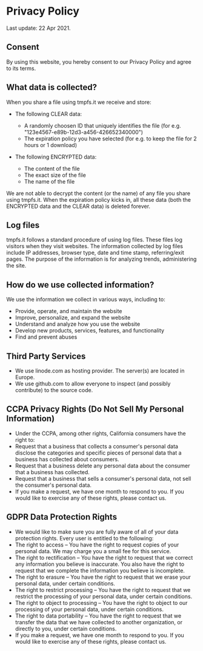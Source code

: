 # Privacy Policy

Last update: 22 Apr 2021.

## Consent

By using this website, you hereby consent to our Privacy Policy and agree to its terms.

## What data is collected?

When you share a file using tmpfs.it we receive and store:

* The following CLEAR data:

  * A randomly choosen ID that uniquely identifies the file (for e.g. "123e4567-e89b-12d3-a456-426652340000")
  * The expiration policy you have selected (for e.g. to keep the file for 2 hours or 1 download)

* The following ENCRYPTED data:

  * The content of the file
  * The exact size of the file
  * The name of the file

We are not able to decrypt the content (or the name) of any file you share using tmpfs.it.
When the expiration policy kicks in, all these data (both the ENCRYPTED data and the CLEAR data) is deleted forever.

## Log files

tmpfs.it follows a standard procedure of using log files.
These files log visitors when they visit websites.
The information collected by log files include IP addresses, browser type, date and time stamp, referring/exit pages.
The purpose of the information is for analyzing trends, administering the site.

## How do we use collected information?

We use the information we collect in various ways, including to:

* Provide, operate, and maintain the website
* Improve, personalize, and expand the website
* Understand and analyze how you use the website
* Develop new products, services, features, and functionality
* Find and prevent abuses

## Third Party Services

* We use linode.com as hosting provider. The server(s) are located in Europe.
* We use github.com to allow everyone to inspect (and possibly contribute) to the source code.

## CCPA Privacy Rights (Do Not Sell My Personal Information)

* Under the CCPA, among other rights, California consumers have the right to:
* Request that a business that collects a consumer's personal data disclose the categories and specific pieces of personal data that a business has collected about consumers.
* Request that a business delete any personal data about the consumer that a business has collected.
* Request that a business that sells a consumer's personal data, not sell the consumer's personal data.
* If you make a request, we have one month to respond to you. If you would like to exercise any of these rights, please contact us.

## GDPR Data Protection Rights

* We would like to make sure you are fully aware of all of your data protection rights. Every user is entitled to the following:
* The right to access – You have the right to request copies of your personal data. We may charge you a small fee for this service.
* The right to rectification – You have the right to request that we correct any information you believe is inaccurate. You also have the right to request that we complete the information you believe is incomplete.
* The right to erasure – You have the right to request that we erase your personal data, under certain conditions.
* The right to restrict processing – You have the right to request that we restrict the processing of your personal data, under certain conditions.
* The right to object to processing – You have the right to object to our processing of your personal data, under certain conditions.
* The right to data portability – You have the right to request that we transfer the data that we have collected to another organization, or directly to you, under certain conditions.
* If you make a request, we have one month to respond to you. If you would like to exercise any of these rights, please contact us.
